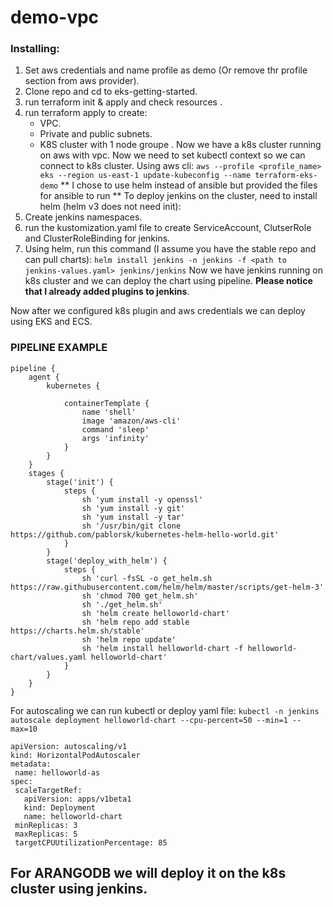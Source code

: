# demo-vpc

### Installing:
1. Set aws credentials and name profile as demo (Or remove thr profile section from aws provider).
2. Clone repo and cd to eks-getting-started.
3. run terraform init & apply and check resources .
4. run terraform apply to create:
    * VPC.
    * Private and public subnets.
    * K8S cluster with 1 node groupe .
Now we have a k8s cluster running on aws with vpc.
Now we need to set kubectl context so we can connect to k8s cluster.
Using aws cli: ```aws --profile <profile_name> eks --region us-east-1 update-kubeconfig --name terraform-eks-demo```
** I chose to use helm instead of ansible but provided the files for ansible to run **
To deploy jenkins on the cluster, need to install helm (helm v3 does not need init):
1. Create jenkins namespaces.
2. run the kustomization.yaml file to create ServiceAccount, ClutserRole and ClusterRoleBinding for jenkins.
3. Using helm, run this command (I assume you have the stable repo and can pull charts):
```helm install jenkins -n jenkins -f <path to jenkins-values.yaml> jenkins/jenkins```
Now we have jenkins running on k8s cluster and we can deploy the chart using pipeline.
**Please notice that I already added plugins to jenkins**.

Now after we configured k8s plugin and aws credentials we can deploy using EKS and ECS.

### PIPELINE EXAMPLE

```
pipeline {
    agent {
        kubernetes {

            containerTemplate {
                name 'shell'
                image 'amazon/aws-cli'
                command 'sleep'
                args 'infinity'
            }
        }
    }
    stages {
        stage('init') {
            steps {
                sh 'yum install -y openssl'
                sh 'yum install -y git'
                sh 'yum install -y tar'
                sh '/usr/bin/git clone https://github.com/pablorsk/kubernetes-helm-hello-world.git'
            }
        }
        stage('deploy_with_helm') {
            steps {
                sh 'curl -fsSL -o get_helm.sh https://raw.githubusercontent.com/helm/helm/master/scripts/get-helm-3'
                sh 'chmod 700 get_helm.sh'
                sh './get_helm.sh'
                sh 'helm create helloworld-chart'
                sh 'helm repo add stable https://charts.helm.sh/stable'
                sh 'helm repo update'
                sh 'helm install helloworld-chart -f helloworld-chart/values.yaml helloworld-chart'
            }
        }
    }
}
```
For autoscaling we can run kubectl or deploy yaml file:
```kubectl -n jenkins autoscale deployment helloworld-chart --cpu-percent=50 --min=1 --max=10```

```
apiVersion: autoscaling/v1
kind: HorizontalPodAutoscaler
metadata:
 name: helloworld-as
spec:
 scaleTargetRef:
   apiVersion: apps/v1beta1
   kind: Deployment
   name: helloworld-chart
 minReplicas: 3
 maxReplicas: 5
 targetCPUUtilizationPercentage: 85
 ```


## For ARANGODB we will deploy it on the k8s cluster using jenkins.
